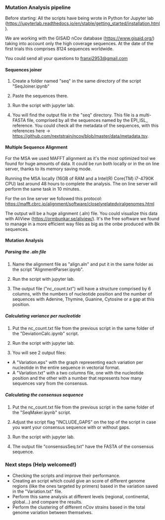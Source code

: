 ### Mutation Analysis pipeline

Before starting: All the scripts have being wrote in Python for Jupyter lab (https://jupyterlab.readthedocs.io/en/stable/getting_started/installation.html).

We are working with the GISAID nCov database (https://www.gisaid.org/) taking into account only the high coverage sequences. At the date of the first trials this comprises 8124 sequences worldwide.

You could send all your questions to franxi2953@gmail.com



#### Sequences joiner

1) Create a folder named "seq" in the same directory of the script "SeqJoiner.ipynb"

2) Paste the sequences there.

3) Run the script with jupyter lab.

4) You will find the output file in the "seq" directory. This file is a multi-FASTA file, comprised by all the sequences named by the EPI_ISL_ reference. You could check all the metadata of the sequences, with this references here -> https://github.com/nextstrain/ncov/blob/master/data/metadata.tsv.



#### Multiple Sequence Alignment

For the MSA we used MAFFT alignment as it's the most optimized tool we found for huge amounts of data. It could be run both locally or in the on line server, thanks to its memory saving mode.

Running the MSA locally (16GB of RAM and a Intel(R) Core(TM) i7-4790K CPU) last around 48 hours to complete the analysis. The on line server will perform the same task in 10 minutes. 

For the on line server we followed this protocol: https://mafft.cbrc.jp/alignment/software/closelyrelatedviralgenomes.html

The output will be a huge alignment (.aln) file. You could visualize this data with AliView (https://ormbunkar.se/aliview/). It's the free software we found to manage in a more efficient way files as big as the onbe produced with 8k sequences.



#### Mutation Analysis

##### Parsing the .aln file

1) Name the alignment file as "align.aln" and put it in the same folder as the script "AlignmentParser.ipynb".

2) Run the script with jupyter lab.

3) The output file ("nc_count.txt") will have a structure comprised by 6 columns, with the numbers of nucleotide position and the number of sequences with Adenine, Thymine, Guanine, Cytosine or a gap at this position.

##### Calculating variance per nucleotide

1) Put the nc_count.txt file from the previous script in the same folder of the "DeviationCalc.ipynb" script.

2) Run the script with jupyter lab.

3) You will see 2 output files:

- A "Variation.eps" with the graph representing each variation per nucleotide in the entire sequence in vectorial format.
- A "Variation.txt" with a two columns file, one with the nucleotide position and the other with a number that represents how many sequences vary from the consensus.

##### Calculating the consensus sequence

1) Put the nc_count.txt file from the previous script in the same folder of the "SeqMaker.ipynb" script.

2) Adjust the script flag "INCLUDE_GAPS" on the top of the script in case you want your consensus sequence with or without gaps.

2) Run the script with jupyter lab.

3) The output file "consensusSeq.txt" have the FASTA of the consensus sequence.



### Next steps (Help welcomed!)

- Checking the scripts and improve their performance.
- Creating an script which could give an score of different genome regions (like the ones targeted by primers) based in the variation saved in the "Variation.txt" file.
- Perform this same analysis at different levels (regional, continental, global...) and compare the results.
- Perform the clustering of different nCov strains based in the total genome variation between themselves.